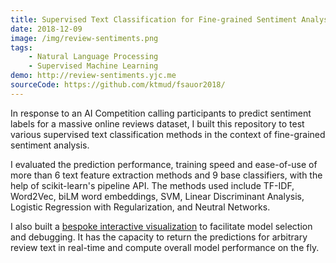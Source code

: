 ```yaml
---
title: Supervised Text Classification for Fine-grained Sentiment Analysis
date: 2018-12-09
image: /img/review-sentiments.png
tags:
    - Natural Language Processing
    - Supervised Machine Learning
demo: http://review-sentiments.yjc.me
sourceCode: https://github.com/ktmud/fsauor2018/
---
```


In response to an AI Competition calling participants to predict sentiment labels for a massive online reviews dataset, I built this repository to test various supervised text classification methods in the context of fine-grained sentiment analysis.

I evaluated the prediction performance, training speed and ease-of-use of more than 6 text feature extraction methods and 9 base classifiers, with the help of scikit-learn's pipeline API. The methods used include TF-IDF, Word2Vec, biLM word embeddings, SVM, Linear Discriminant Analysis, Logistic Regression with Regularization, and Neutral Networks.

I also built a [bespoke interactive visualization](http://review-sentiments.yjc.me/) to facilitate model selection and debugging. It has the capacity to return the predictions for arbitrary review text in real-time and compute overall model performance on the fly.
